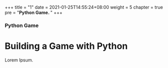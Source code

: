 +++
title = "1"
date = 2021-01-25T14:55:24+08:00
weight = 5
chapter = true
pre = "<b>Python Game. </b>"
+++

### Python Game

# Building a Game with Python

Lorem Ipsum.